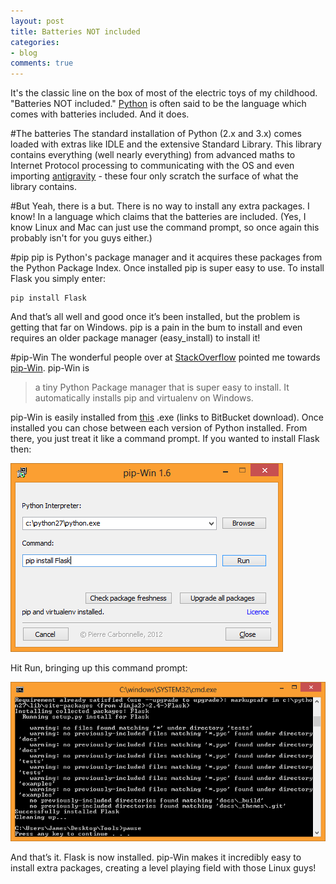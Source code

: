 ```yaml
---
layout: post
title: Batteries NOT included
categories:
- blog
comments: true
---
```

It's the classic line on the box of most of the electric toys of my childhood. "Batteries NOT included." [Python][py] is often said to be the language which comes with batteries included. And it does. 

#The batteries
The standard installation of Python (2.x and 3.x) comes loaded with extras like IDLE and the extensive Standard Library. This library contains everything (well nearly everything) from advanced maths to Internet Protocol processing to communicating with the OS and even importing [antigravity][ag] - these four only scratch the surface of what the library contains.

#But
Yeah, there is a but. There is no way to install any extra packages. I know! In a language which claims that the batteries are included. (Yes, I know Linux and Mac can just use the command prompt, so once again this probably isn't for you guys either.)

#pip
pip is Python's package manager and it acquires these packages from the Python Package Index. Once installed pip is super easy to use. To install Flask you simply enter:

    pip install Flask

And that’s all well and good once it’s been installed, but the problem is getting that far on Windows. pip is a pain in the bum to install and even requires an older package manager (easy_install) to install it!

#pip-Win
The wonderful people over at [StackOverflow][so] pointed me towards [pip-Win][pw]. pip-Win is

>a tiny Python Package manager that is super easy to install. It automatically installs pip and virtualenv on Windows.

pip-Win is easily installed from [this][pwd] .exe (links to BitBucket download). Once installed you can chose between each version of Python installed. From there, you just treat it like a command prompt. If you wanted to install Flask then:

![pip-Win][img-pw]

Hit Run, bringing up this command prompt:

![pip-Win Command Propmt][img-pwp]

And that’s it. Flask is now installed. pip-Win makes it incredibly easy to install extra packages, creating a level playing field with those Linux guys!


[py]: http://www.python.org
[ag]: http://xkcd.com/353/
[so]: http://stackoverflow.com/questions/4750806/how-to-install-pip-on-windows
[pw]: https://sites.google.com/site/pydatalog/python/pip-for-windows
[pwd]: https://bitbucket.org/pcarbonn/pipwin/downloads/pip-Win_1.6.exe
[img-pw]: /assets/images/screenshot-pipWin.png
[img-pwp]: /assets/images/screenshot-pipWinC.png